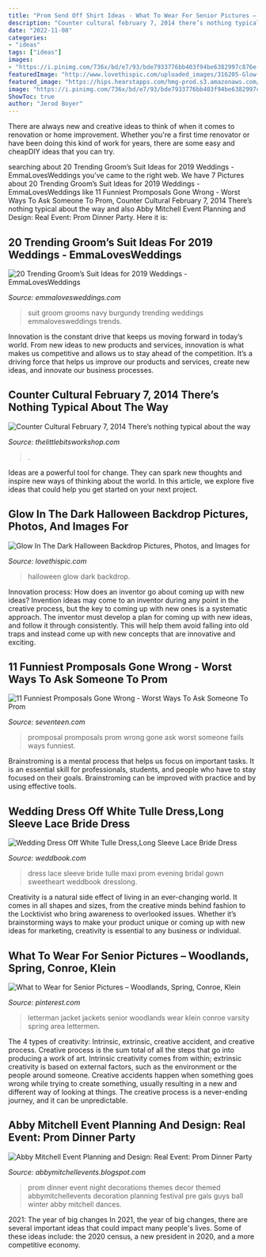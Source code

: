 ```yaml
---
title: "Prom Send Off Shirt Ideas - What To Wear For Senior Pictures – Woodlands, Spring, Conroe, Klein"
description: "Counter cultural february 7, 2014 there’s nothing typical about the way"
date: "2022-11-08"
categories:
- "ideas"
tags: ["ideas"]
images:
- "https://i.pinimg.com/736x/bd/e7/93/bde7933776bb403f94be6382997c876e--letterman-jackets-what-to-wear.jpg"
featuredImage: "http://www.lovethispic.com/uploaded_images/316205-Glow-In-The-Dark-Halloween-Backdrop.jpg"
featured_image: "https://hips.hearstapps.com/hmg-prod.s3.amazonaws.com/images/gallery-1461864311-screen-shot-2016-04-28-at-12440-pm-1515105375.png?crop=1xw:1xh;center,top&amp;resize=480:*"
image: "https://i.pinimg.com/736x/bd/e7/93/bde7933776bb403f94be6382997c876e--letterman-jackets-what-to-wear.jpg"
ShowToc: true
author: "Jerod Boyer"
---
```



There are always new and creative ideas to think of when it comes to renovation or home improvement. Whether you're a first time renovator or have been doing this kind of work for years, there are some easy and cheapDIY ideas that you can try.

	

		
searching about 20 Trending Groom’s Suit Ideas for 2019 Weddings - EmmaLovesWeddings you've came to the right web. We have 7 Pictures about 20 Trending Groom’s Suit Ideas for 2019 Weddings - EmmaLovesWeddings like 11 Funniest Promposals Gone Wrong - Worst Ways To Ask Someone To Prom, Counter Cultural February 7, 2014 There’s nothing typical about the way and also Abby Mitchell Event Planning and Design: Real Event: Prom Dinner Party. Here it is:
		
    
## 20 Trending Groom’s Suit Ideas For 2019 Weddings - EmmaLovesWeddings

<img loading=lazy src="http://emmalovesweddings.com/wp-content/uploads/2018/09/navy-blue-and-burgundy-wedding-ideas-grooms-look.jpg" onerror="this.onerror=null;this.src='https://tse3.mm.bing.net/th?id=OIP.djwN58lY0xdlDtGtnXj3twHaU5&amp;pid=15.1';" alt="20 Trending Groom’s Suit Ideas for 2019 Weddings - EmmaLovesWeddings">

_Source: emmalovesweddings.com_

>suit groom grooms navy burgundy trending weddings emmalovesweddings trends. 

	

Innovation is the constant drive that keeps us moving forward in today’s world. From new ideas to new products and services, innovation is what makes us competitive and allows us to stay ahead of the competition. It’s a driving force that helps us improve our products and services, create new ideas, and innovate our business processes.

    
## Counter Cultural February 7, 2014 There’s Nothing Typical About The Way

<img loading=lazy src="https://www.thelittlebitsworkshop.com/thelittlebitsworkshop.com/Resources/Archive_files/shapeimage_26.png" onerror="this.onerror=null;this.src='https://tse4.mm.bing.net/th?id=OIP.q_40TRM4m9FPZv3kYp-eBQAAAA&amp;pid=15.1';" alt="Counter Cultural February 7, 2014 There’s nothing typical about the way">

_Source: thelittlebitsworkshop.com_

>. 

	

Ideas are a powerful tool for change. They can spark new thoughts and inspire new ways of thinking about the world. In this article, we explore five ideas that could help you get started on your next project.

    
## Glow In The Dark Halloween Backdrop Pictures, Photos, And Images For

<img loading=lazy src="http://www.lovethispic.com/uploaded_images/316205-Glow-In-The-Dark-Halloween-Backdrop.jpg" onerror="this.onerror=null;this.src='https://tse2.mm.bing.net/th?id=OIP.f2EiadgTEI829yf60dbUBQHaE7&amp;pid=15.1';" alt="Glow In The Dark Halloween Backdrop Pictures, Photos, and Images for">

_Source: lovethispic.com_

>halloween glow dark backdrop. 

	

Innovation process: How does an inventor go about coming up with new ideas?
Invention ideas may come to an inventor during any point in the creative process, but the key to coming up with new ones is a systematic approach. The inventor must develop a plan for coming up with new ideas, and follow it through consistently. This will help them avoid falling into old traps and instead come up with new concepts that are innovative and exciting.

    
## 11 Funniest Promposals Gone Wrong - Worst Ways To Ask Someone To Prom

<img loading=lazy src="https://hips.hearstapps.com/hmg-prod.s3.amazonaws.com/images/gallery-1461864311-screen-shot-2016-04-28-at-12440-pm-1515105375.png?crop=1xw:1xh;center,top&amp;resize=480:*" onerror="this.onerror=null;this.src='https://tse1.mm.bing.net/th?id=OIP.iUoGwXfa1bvdxqe7H4-s5gHaJ3&amp;pid=15.1';" alt="11 Funniest Promposals Gone Wrong - Worst Ways To Ask Someone To Prom">

_Source: seventeen.com_

>promposal promposals prom wrong gone ask worst someone fails ways funniest. 

	

Brainstroming is a mental process that helps us focus on important tasks. It is an essential skill for professionals, students, and people who have to stay focused on their goals. Brainstroming can be improved with practice and by using effective tools.

    
## Wedding Dress Off White Tulle Dress,Long Sleeve Lace Bride Dress

<img loading=lazy src="http://s3.weddbook.me/t1/2/8/1/2811760/wedding-dress-off-white-tulle-dresslong-sleeve-lace-bride-dresssweetheart-lace-maxi-bridal-dresslong-prom-dressevening-gownlw213.jpg" onerror="this.onerror=null;this.src='https://tse4.mm.bing.net/th?id=OIP.wkSXUWFK4SFAlm8dwDAkbgHaO0&amp;pid=15.1';" alt="Wedding Dress Off White Tulle Dress,Long Sleeve Lace Bride Dress">

_Source: weddbook.com_

>dress lace sleeve bride tulle maxi prom evening bridal gown sweetheart weddbook dresslong. 

	

Creativity is a natural side effect of living in an ever-changing world. It comes in all shapes and sizes, from the creative minds behind fashion to the Locktivist who bring awareness to overlooked issues. Whether it’s brainstorming ways to make your product unique or coming up with new ideas for marketing, creativity is essential to any business or individual.

    
## What To Wear For Senior Pictures – Woodlands, Spring, Conroe, Klein

<img loading=lazy src="https://i.pinimg.com/736x/bd/e7/93/bde7933776bb403f94be6382997c876e--letterman-jackets-what-to-wear.jpg" onerror="this.onerror=null;this.src='https://tse4.mm.bing.net/th?id=OIP.kYN_GvKKoHxjIDimdQBR1wHaLI&amp;pid=15.1';" alt="What to Wear for Senior Pictures – Woodlands, Spring, Conroe, Klein">

_Source: pinterest.com_

>letterman jacket jackets senior woodlands wear klein conroe varsity spring area lettermen. 

	

The 4 types of creativity: Intrinsic, extrinsic, creative accident, and creative process.
Creative process is the sum total of all the steps that go into producing a work of art. Intrinsic creativity comes from within; extrinsic creativity is based on external factors, such as the environment or the people around someone. Creative accidents happen when something goes wrong while trying to create something, usually resulting in a new and different way of looking at things. The creative process is a never-ending journey, and it can be unpredictable.

    
## Abby Mitchell Event Planning And Design: Real Event: Prom Dinner Party

<img loading=lazy src="http://3.bp.blogspot.com/-qA7dRvc430A/UXdMzkuiUPI/AAAAAAAAAW0/Jyb1a0KWILg/s1600/Prom-57.jpg" onerror="this.onerror=null;this.src='https://tse1.mm.bing.net/th?id=OIP.I5RanyuFC4VTInl-PC1Q_gHaLH&amp;pid=15.1';" alt="Abby Mitchell Event Planning and Design: Real Event: Prom Dinner Party">

_Source: abbymitchellevents.blogspot.com_

>prom dinner event night decorations themes decor themed abbymitchellevents decoration planning festival pre gals guys ball winter abby mitchell dances. 

	

2021: The year of big changes
In 2021, the year of big changes, there are several important ideas that could impact many people's lives. Some of these ideas include: the 2020 census, a new president in 2020, and a more competitive economy.

